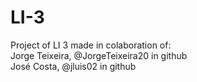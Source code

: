 # LI-3
Project of LI 3 made in colaboration of:\
Jorge Teixeira, @JorgeTeixeira20 in github\
José Costa, @jluis02 in github
